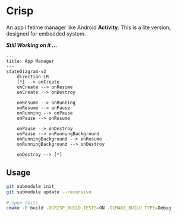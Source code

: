 # Crisp

An app lifetime manager like Android **Activity**. This is a lite version, designed for embedded system.

_**Still Working on it ...**_

```mermaid
---
title: App Manager
---
stateDiagram-v2
    direction LR
    [*] --> onCreate
    onCreate --> onResume
    onCreate --> onDestroy

    onResume --> onRunning
    onResume --> onPause
    onRunning --> onPause
    onPause --> onResume

    onPause --> onDestroy
    onPause --> onRunningBackground
    onRunningBackground --> onResume
    onRunningBackground --> onDestroy

    onDestroy --> [*]
```

## Usage

```bash
git submodule init
git submodule update --recursive
```

```bash
# open tests
cmake -B build -DCRISP_BUILD_TESTS=ON -DCMAKE_BUILD_TYPE=Debug
```
